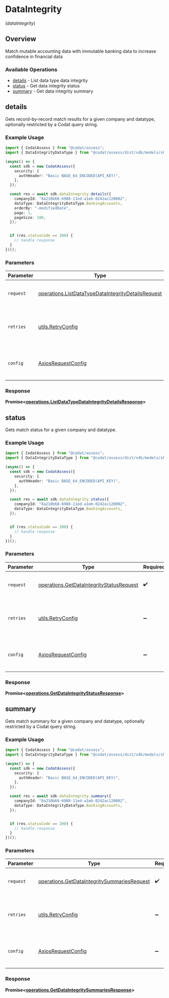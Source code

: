 # DataIntegrity
(*dataIntegrity*)

## Overview

Match mutable accounting data with immutable banking data to increase confidence in financial data

### Available Operations

* [details](#details) - List data type data integrity
* [status](#status) - Get data integrity status
* [summary](#summary) - Get data integrity summary

## details

Gets record-by-record match results for a given company and datatype, optionally restricted by a Codat query string.

### Example Usage

```typescript
import { CodatAssess } from "@codat/assess";
import { DataIntegrityDataType } from "@codat/assess/dist/sdk/models/shared";

(async() => {
  const sdk = new CodatAssess({
    security: {
      authHeader: "Basic BASE_64_ENCODED(API_KEY)",
    },
  });

  const res = await sdk.dataIntegrity.details({
    companyId: "8a210b68-6988-11ed-a1eb-0242ac120002",
    dataType: DataIntegrityDataType.BankingAccounts,
    orderBy: "-modifiedDate",
    page: 1,
    pageSize: 100,
  });


  if (res.statusCode == 200) {
    // handle response
  }
})();
```

### Parameters

| Parameter                                                                                                                | Type                                                                                                                     | Required                                                                                                                 | Description                                                                                                              |
| ------------------------------------------------------------------------------------------------------------------------ | ------------------------------------------------------------------------------------------------------------------------ | ------------------------------------------------------------------------------------------------------------------------ | ------------------------------------------------------------------------------------------------------------------------ |
| `request`                                                                                                                | [operations.ListDataTypeDataIntegrityDetailsRequest](../../models/operations/listdatatypedataintegritydetailsrequest.md) | :heavy_check_mark:                                                                                                       | The request object to use for the request.                                                                               |
| `retries`                                                                                                                | [utils.RetryConfig](../../models/utils/retryconfig.md)                                                                   | :heavy_minus_sign:                                                                                                       | Configuration to override the default retry behavior of the client.                                                      |
| `config`                                                                                                                 | [AxiosRequestConfig](https://axios-http.com/docs/req_config)                                                             | :heavy_minus_sign:                                                                                                       | Available config options for making requests.                                                                            |


### Response

**Promise<[operations.ListDataTypeDataIntegrityDetailsResponse](../../models/operations/listdatatypedataintegritydetailsresponse.md)>**


## status

Gets match status for a given company and datatype.

### Example Usage

```typescript
import { CodatAssess } from "@codat/assess";
import { DataIntegrityDataType } from "@codat/assess/dist/sdk/models/shared";

(async() => {
  const sdk = new CodatAssess({
    security: {
      authHeader: "Basic BASE_64_ENCODED(API_KEY)",
    },
  });

  const res = await sdk.dataIntegrity.status({
    companyId: "8a210b68-6988-11ed-a1eb-0242ac120002",
    dataType: DataIntegrityDataType.BankingAccounts,
  });


  if (res.statusCode == 200) {
    // handle response
  }
})();
```

### Parameters

| Parameter                                                                                            | Type                                                                                                 | Required                                                                                             | Description                                                                                          |
| ---------------------------------------------------------------------------------------------------- | ---------------------------------------------------------------------------------------------------- | ---------------------------------------------------------------------------------------------------- | ---------------------------------------------------------------------------------------------------- |
| `request`                                                                                            | [operations.GetDataIntegrityStatusRequest](../../models/operations/getdataintegritystatusrequest.md) | :heavy_check_mark:                                                                                   | The request object to use for the request.                                                           |
| `retries`                                                                                            | [utils.RetryConfig](../../models/utils/retryconfig.md)                                               | :heavy_minus_sign:                                                                                   | Configuration to override the default retry behavior of the client.                                  |
| `config`                                                                                             | [AxiosRequestConfig](https://axios-http.com/docs/req_config)                                         | :heavy_minus_sign:                                                                                   | Available config options for making requests.                                                        |


### Response

**Promise<[operations.GetDataIntegrityStatusResponse](../../models/operations/getdataintegritystatusresponse.md)>**


## summary

Gets match summary for a given company and datatype, optionally restricted by a Codat query string.

### Example Usage

```typescript
import { CodatAssess } from "@codat/assess";
import { DataIntegrityDataType } from "@codat/assess/dist/sdk/models/shared";

(async() => {
  const sdk = new CodatAssess({
    security: {
      authHeader: "Basic BASE_64_ENCODED(API_KEY)",
    },
  });

  const res = await sdk.dataIntegrity.summary({
    companyId: "8a210b68-6988-11ed-a1eb-0242ac120002",
    dataType: DataIntegrityDataType.BankingAccounts,
  });


  if (res.statusCode == 200) {
    // handle response
  }
})();
```

### Parameters

| Parameter                                                                                                  | Type                                                                                                       | Required                                                                                                   | Description                                                                                                |
| ---------------------------------------------------------------------------------------------------------- | ---------------------------------------------------------------------------------------------------------- | ---------------------------------------------------------------------------------------------------------- | ---------------------------------------------------------------------------------------------------------- |
| `request`                                                                                                  | [operations.GetDataIntegritySummariesRequest](../../models/operations/getdataintegritysummariesrequest.md) | :heavy_check_mark:                                                                                         | The request object to use for the request.                                                                 |
| `retries`                                                                                                  | [utils.RetryConfig](../../models/utils/retryconfig.md)                                                     | :heavy_minus_sign:                                                                                         | Configuration to override the default retry behavior of the client.                                        |
| `config`                                                                                                   | [AxiosRequestConfig](https://axios-http.com/docs/req_config)                                               | :heavy_minus_sign:                                                                                         | Available config options for making requests.                                                              |


### Response

**Promise<[operations.GetDataIntegritySummariesResponse](../../models/operations/getdataintegritysummariesresponse.md)>**

